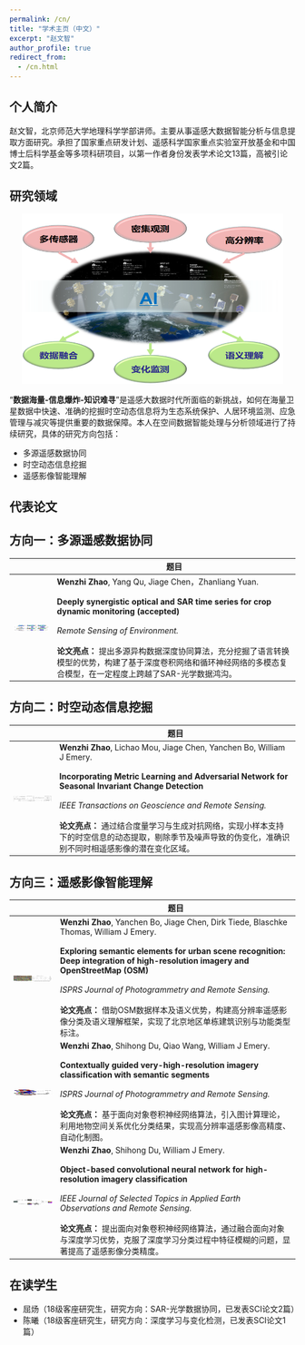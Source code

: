 ```yaml
---
permalink: /cn/
title: "学术主页（中文）"
excerpt: "赵文智"
author_profile: true
redirect_from: 
  - /cn.html
---
```


个人简介
------
赵文智，北京师范大学地理科学学部讲师。主要从事遥感大数据智能分析与信息提取方面研究。承担了国家重点研发计划、遥感科学国家重点实验室开放基金和中国博士后科学基金等多项科研项目，以第一作者身份发表学术论文13篇，高被引论文2篇。


研究领域
------
<p align="center">
  <img width="460" height="300" src="/images/research_direction_cn.png">
</p>

“__数据海量-信息爆炸-知识难寻__”是遥感大数据时代所面临的新挑战，如何在海量卫星数据中快速、准确的挖掘时空动态信息将为生态系统保护、人居环境监测、应急管理与减灾等提供重要的数据保障。本人在空间数据智能处理与分析领域进行了持续研究，具体的研究方向包括：
* 多源遥感数据协同
* 时空动态信息挖掘
* 遥感影像智能理解

代表论文
------

## 方向一：多源遥感数据协同

|        | 题目 |
|   :-:    | -       |  
| <img src='/images/data_fusion/sar_optical_time_series.png' align="center" width="200" height="10"> |  __Wenzhi Zhao__, Yang Qu, Jiage Chen，Zhanliang Yuan. <br><br> __Deeply synergistic optical and SAR time series for crop dynamic monitoring (accepted)__ <br><br>  _Remote Sensing of Environment._ <br><br> __论文亮点：__ 提出多源异构数据深度协同算法，充分挖掘了语言转换模型的优势，构建了基于深度卷积网络和循环神经网络的多模态复合模型，在一定程度上跨越了SAR-光学数据鸿沟。|



## 方向二：时空动态信息挖掘

|        | 题目 |
|   :-:    | -       |  
| <img src='/images/time_series/MeGAN_frame.jpg' align="center" width="200" height="10"> |  __Wenzhi Zhao__, Lichao Mou, Jiage Chen, Yanchen Bo, William J Emery. <br><br> __Incorporating Metric Learning and Adversarial Network for Seasonal Invariant Change Detection__ <br><br>  _IEEE Transactions on Geoscience and Remote Sensing._ <br><br> __论文亮点：__ 通过结合度量学习与生成对抗网络，实现小样本支持下的时空信息的动态提取，剔除季节及噪声导致的伪变化，准确识别不同时相遥感影像的潜在变化区域。|



## 方向三：遥感影像智能理解

|        | 题目 |
|   :-:    | -       |  
| <img src='/images/urban.png' align="center" width="200" height="10"> |  __Wenzhi Zhao__, Yanchen Bo, Jiage Chen, Dirk Tiede, Blaschke Thomas, William J Emery. <br><br> __Exploring semantic elements for urban scene recognition: Deep integration of high-resolution imagery and OpenStreetMap (OSM)__ <br><br>  _ISPRS Journal of Photogrammetry and Remote Sensing._ <br><br> __论文亮点：__ 借助OSM数据样本及语义优势，构建高分辨率遥感影像分类及语义理解框架，实现了北京地区单栋建筑识别与功能类型标注。|
| <img src='/images/im_inter/contextual_CNN.png' align="center" width="200" height="10"> |  __Wenzhi Zhao__,  Shihong Du, Qiao Wang, William J Emery. <br><br> __Contextually guided very-high-resolution imagery classification with semantic segments__ <br><br>  _ISPRS Journal of Photogrammetry and Remote Sensing._ <br><br> __论文亮点：__ 基于面向对象卷积神经网络算法，引入图计算理论，利用地物空间关系优化分类结果，实现高分辨率遥感影像高精度、自动化制图。|
| <img src='/images/ocnn.gif' align="center" width="200" height="10"> |  __Wenzhi Zhao__, Shihong Du, William J Emery. <br><br> __Object-based convolutional neural network for high-resolution imagery classification__ <br><br>  _IEEE Journal of Selected Topics in Applied Earth Observations and Remote Sensing._ <br><br> __论文亮点：__ 提出面向对象卷积神经网络算法，通过融合面向对象与深度学习优势，克服了深度学习分类过程中特征模糊的问题，显著提高了遥感影像分类精度。|

在读学生
------
* 屈炀（18级客座研究生，研究方向：SAR-光学数据协同，已发表SCI论文2篇）
* 陈曦（18级客座研究生，研究方向：深度学习与变化检测，已发表SCI论文1篇）
